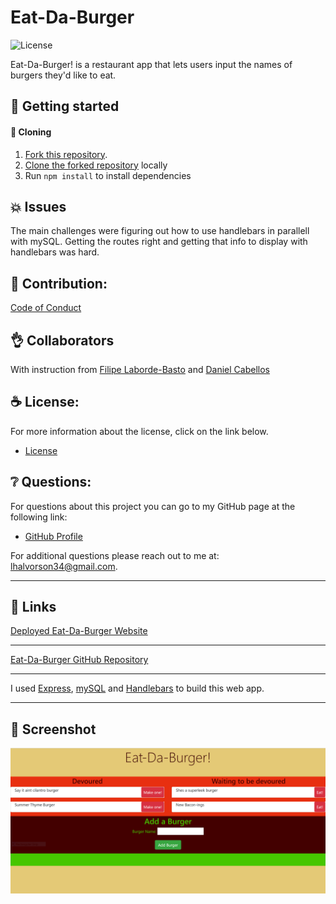 # Eat-Da-Burger

![License](https://img.shields.io/badge/license-MIT-blue.svg "License Badge")

Eat-Da-Burger! is a restaurant app that lets users input the names of burgers they'd like to eat.

## 🍔 Getting started

####  🐑 Cloning

1. [Fork this repository](https://help.github.com/en/articles/fork-a-repo).
1. [Clone the forked repository](https://help.github.com/en/articles/cloning-a-repository) locally
1. Run `npm install` to install dependencies

## 💥 Issues

The main challenges were figuring out how to use handlebars in parallell with mySQL. Getting the routes right and getting that info to display with handlebars was hard. 

## 🍤 Contribution:

[Code of Conduct](./CODE_OF_CONDUCT.md)

## 👌 Collaborators

With instruction from [Filipe Laborde-Basto](https://github.com/c0dehot) and [Daniel Cabellos](https://github.com/shibeknight)

## ☕ License:

For more information about the license, click on the link below.

- [License](https://choosealicense.com/licenses/mit/)

## ❔ Questions:

For questions about this project you can go to my GitHub page at the following link:

- [GitHub Profile](https://github.com/Halvosaurus34)

For additional questions please reach out to me at: lhalvorson34@gmail.com.

---

## 🎯 Links

[Deployed Eat-Da-Burger Website](https://powerful-citadel-42030.herokuapp.com/)

---

[Eat-Da-Burger GitHub Repository](https://github.com/Halvosaurus34/Eat-Da-Burger)

---

I used [Express](https://www.npmjs.com/package/express), [mySQL](https://dev.mysql.com/doc/) and [Handlebars](https://handlebarsjs.com/) to build this web app.

---

## 👀 Screenshot

![Website Screenshot](./public/assets/Screenshot.PNG)


